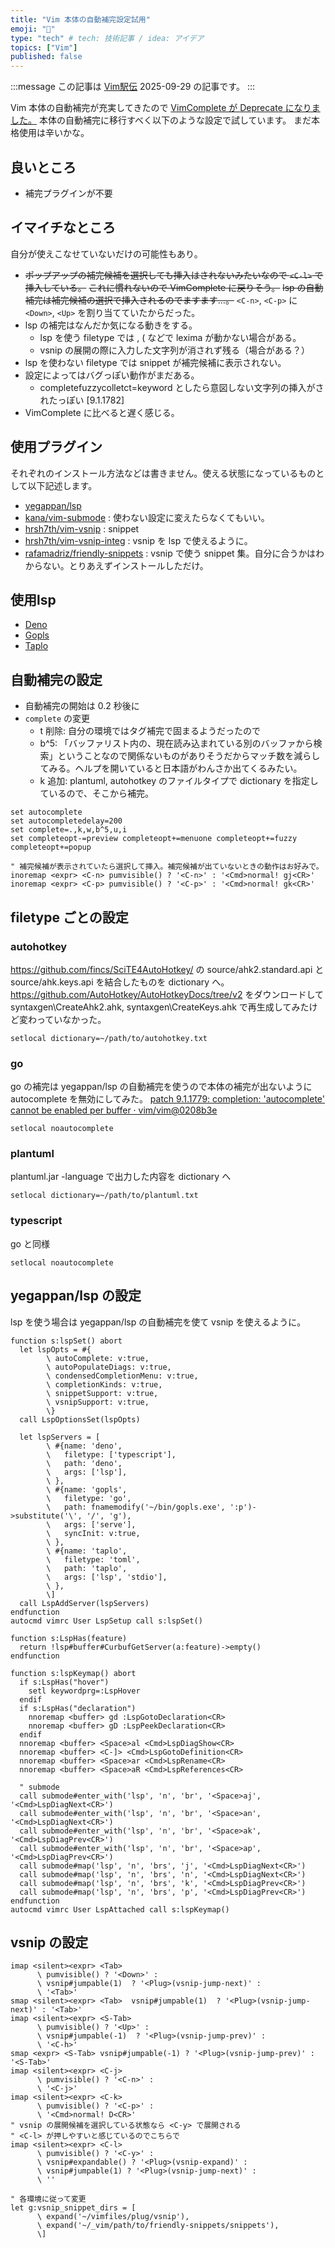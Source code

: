 ```yaml
---
title: "Vim 本体の自動補完設定試用"
emoji: "🦁"
type: "tech" # tech: 技術記事 / idea: アイデア
topics: ["Vim"]
published: false
---
```


:::message
この記事は [Vim駅伝](https://vim-jp.org/ekiden/) 2025-09-29 の記事です。
:::

Vim 本体の自動補完が充実してきたので [VimComplete が Deprecate になりました。](https://github.com/girishji/vimcomplete/commit/e60622ed084892321b96721edaa0a76c973afce8)
本体の自動補完に移行すべく以下のような設定で試しています。
まだ本格使用は辛いかな。

## 良いところ

- 補完プラグインが不要

## イマイチなところ

自分が使えこなせていないだけの可能性もあり。

- ~~ポップアップの補完候補を選択しても挿入はされないみたいなので `<C-l>` で挿入している。~~
  ~~これに慣れないので VimComplete に戻りそう。~~
  ~~lsp の自動補完は補完候補の選択で挿入されるのでますます…。~~
  `<C-n>`, `<C-p>` に `<Down>`, `<Up>` を割り当てていたからだった。
- lsp の補完はなんだか気になる動きをする。
  - lsp を使う filetype では , ( などで lexima が動かない場合がある。
  - vsnip の展開の際に入力した文字列が消されず残る（場合がある？）
- lsp を使わない filetype では snippet が補完候補に表示されない。
- 設定によってはバグっぽい動作がまだある。
  - completefuzzycolletct=keyword としたら意図しない文字列の挿入がされたっぽい [9.1.1782]
- VimComplete に比べると遅く感じる。

## 使用プラグイン

それぞれのインストール方法などは書きません。使える状態になっているものとして以下記述します。

- [yegappan/lsp](https://github.com/yegappan/lsp)
- [kana/vim-submode](https://github.com/kana/vim-submode) : 使わない設定に変えたらなくてもいい。
- [hrsh7th/vim-vsnip](https://github.com/hrsh7th/vim-vsnip) : snippet
- [hrsh7th/vim-vsnip-integ](https://github.com/hrsh7th/vim-vsnip-integ) : vsnip を lsp で使えるように。
- [rafamadriz/friendly-snippets](https://github.com/rafamadriz/friendly-snippets) : vsnip で使う snippet 集。自分に合うかはわからない。とりあえずインストールしただけ。

## 使用lsp

- [Deno](https://deno.com)
- [Gopls](https://go.dev/gopls/)
- [Taplo](https://taplo.tamasfe.dev/)

## 自動補完の設定

- 自動補完の開始は 0.2 秒後に
- `complete` の変更
  - t 削除: 自分の環境ではタグ補完で固まるようだったので
  - b^5: 「バッファリスト内の、現在読み込まれている別のバッファから検索」ということなので関係ないものがありそうだからマッチ数を減らしてみる。ヘルプを開いていると日本語がわんさか出てくるみたい。
  - k 追加: plantuml, autohotkey のファイルタイプで dictionary を指定しているので、そこから補完。

```Vim:vimrc
set autocomplete
set autocompletedelay=200
set complete=.,k,w,b^5,u,i
set completeopt-=preview completeopt+=menuone completeopt+=fuzzy completeopt+=popup

" 補完候補が表示されていたら選択して挿入。補完候補が出ていないときの動作はお好みで。
inoremap <expr> <C-n> pumvisible() ? '<C-n>' : '<Cmd>normal! gj<CR>'
inoremap <expr> <C-p> pumvisible() ? '<C-p>' : '<Cmd>normal! gk<CR>'
```

## filetype ごとの設定

### autohotkey

https://github.com/fincs/SciTE4AutoHotkey/ の source/ahk2.standard.api と source/ahk.keys.api を結合したものを dictionary へ。
https://github.com/AutoHotkey/AutoHotkeyDocs/tree/v2 をダウンロードして syntaxgen\CreateAhk2.ahk, syntaxgen\CreateKeys.ahk で再生成してみたけど変わっていなかった。

```Vim:~/_vim/after/ftplugin/autohotkey.vim
setlocal dictionary=~/path/to/autohotkey.txt
```

### go

go の補完は yegappan/lsp の自動補完を使うので本体の補完が出ないように autocomplete を無効にしてみた。
[patch 9.1.1779: completion: 'autocomplete' cannot be enabled per buffer · vim/vim@0208b3e](https://github.com/vim/vim/commit/0208b3e80a080740ff77a5661d0f65090e317d90)

```Vim:~/_vim/after/ftplugin/go.vim
setlocal noautocomplete
```

### plantuml

plantuml.jar -language で出力した内容を dictionary へ

```Vim:~/_vim/after/ftplugin/plantuml.vim
setlocal dictionary=~/path/to/plantuml.txt
```

### typescript

go と同様

```Vim:~/_vim/after/ftplugin/typescript.vim
setlocal noautocomplete
```

## yegappan/lsp の設定

lsp を使う場合は yegappan/lsp の自動補完を使て vsnip を使えるように。

```Vim:lsp.vim
function s:lspSet() abort
  let lspOpts = #{
        \ autoComplete: v:true,
        \ autoPopulateDiags: v:true,
        \ condensedCompletionMenu: v:true,
        \ completionKinds: v:true,
        \ snippetSupport: v:true,
        \ vsnipSupport: v:true,
        \}
  call LspOptionsSet(lspOpts)

  let lspServers = [
        \ #{name: 'deno',
        \   filetype: ['typescript'],
        \   path: 'deno',
        \   args: ['lsp'],
        \ },
        \ #{name: 'gopls',
        \   filetype: 'go',
        \   path: fnamemodify('~/bin/gopls.exe', ':p')->substitute('\', '/', 'g'),
        \   args: ['serve'],
        \   syncInit: v:true,
        \ },
        \ #{name: 'taplo',
        \   filetype: 'toml',
        \   path: 'taplo',
        \   args: ['lsp', 'stdio'],
        \ },
        \]
  call LspAddServer(lspServers)
endfunction
autocmd vimrc User LspSetup call s:lspSet()

function s:LspHas(feature)
  return !lsp#buffer#CurbufGetServer(a:feature)->empty()
endfunction

function s:lspKeymap() abort
  if s:LspHas("hover")
    setl keywordprg=:LspHover
  endif
  if s:LspHas("declaration")
    nnoremap <buffer> gd :LspGotoDeclaration<CR>
    nnoremap <buffer> gD :LspPeekDeclaration<CR>
  endif
  nnoremap <buffer> <Space>al <Cmd>LspDiagShow<CR>
  nnoremap <buffer> <C-]> <Cmd>LspGotoDefinition<CR>
  nnoremap <buffer> <Space>ar <Cmd>LspRename<CR>
  nnoremap <buffer> <Space>aR <Cmd>LspReferences<CR>

  " submode
  call submode#enter_with('lsp', 'n', 'br', '<Space>aj', '<Cmd>LspDiagNext<CR>')
  call submode#enter_with('lsp', 'n', 'br', '<Space>an', '<Cmd>LspDiagNext<CR>')
  call submode#enter_with('lsp', 'n', 'br', '<Space>ak', '<Cmd>LspDiagPrev<CR>')
  call submode#enter_with('lsp', 'n', 'br', '<Space>ap', '<Cmd>LspDiagPrev<CR>')
  call submode#map('lsp', 'n', 'brs', 'j', '<Cmd>LspDiagNext<CR>')
  call submode#map('lsp', 'n', 'brs', 'n', '<Cmd>LspDiagNext<CR>')
  call submode#map('lsp', 'n', 'brs', 'k', '<Cmd>LspDiagPrev<CR>')
  call submode#map('lsp', 'n', 'brs', 'p', '<Cmd>LspDiagPrev<CR>')
endfunction
autocmd vimrc User LspAttached call s:lspKeymap()
```

## vsnip の設定

```Vim:vsnip.vim
imap <silent><expr> <Tab>
      \ pumvisible() ? '<Down>' :
      \ vsnip#jumpable(1)  ? '<Plug>(vsnip-jump-next)' :
      \ '<Tab>'
smap <silent><expr> <Tab>  vsnip#jumpable(1)  ? '<Plug>(vsnip-jump-next)' : '<Tab>'
imap <silent><expr> <S-Tab>
      \ pumvisible() ? '<Up>' :
      \ vsnip#jumpable(-1)  ? '<Plug>(vsnip-jump-prev)' :
      \ '<C-h>'
smap <expr> <S-Tab> vsnip#jumpable(-1) ? '<Plug>(vsnip-jump-prev)' : '<S-Tab>'
imap <silent><expr> <C-j>
      \ pumvisible() ? '<C-n>' :
      \ '<C-j>'
imap <silent><expr> <C-k>
      \ pumvisible() ? '<C-p>' :
      \ '<Cmd>normal! D<CR>'
" vsnip の展開候補を選択している状態なら <C-y> で展開される
" <C-l> が押しやすいと感じているのでこちらで
imap <silent><expr> <C-l>
      \ pumvisible() ? '<C-y>' :
      \ vsnip#expandable() ? '<Plug>(vsnip-expand)' :
      \ vsnip#jumpable(1) ? '<Plug>(vsnip-jump-next)' :
      \ ''

" 各環境に従って変更
let g:vsnip_snippet_dirs = [
      \ expand('~/vimfiles/plug/vsnip'),
      \ expand('~/_vim/path/to/friendly-snippets/snippets'),
      \]
```
